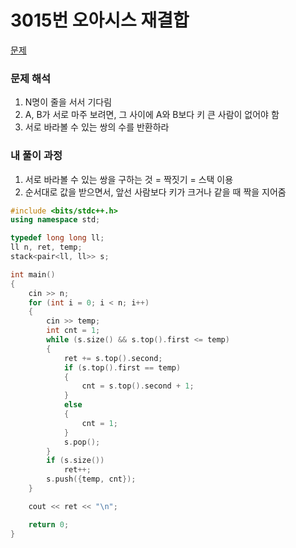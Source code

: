 # 3015번 오아시스 재결합

[문제](https://www.acmicpc.net/problem/3015)

### 문제 해석

1. N명이 줄을 서서 기다림
2. A, B가 서로 마주 보려면, 그 사이에 A와 B보다 키 큰 사람이 없어야 함
3. 서로 바라볼 수 있는 쌍의 수를 반환하라

### 내 풀이 과정

1. 서로 바라볼 수 있는 쌍을 구하는 것 = 짝짓기 = 스택 이용
2. 순서대로 값을 받으면서, 앞선 사람보다 키가 크거나 같을 때 짝을 지어줌

```c++
#include <bits/stdc++.h>
using namespace std;

typedef long long ll;
ll n, ret, temp;
stack<pair<ll, ll>> s;

int main()
{
    cin >> n;
    for (int i = 0; i < n; i++)
    {
        cin >> temp;
        int cnt = 1;
        while (s.size() && s.top().first <= temp)
        {
            ret += s.top().second;
            if (s.top().first == temp)
            {
                cnt = s.top().second + 1;
            }
            else
            {
                cnt = 1;
            }
            s.pop();
        }
        if (s.size())
            ret++;
        s.push({temp, cnt});
    }

    cout << ret << "\n";

    return 0;
}
```
